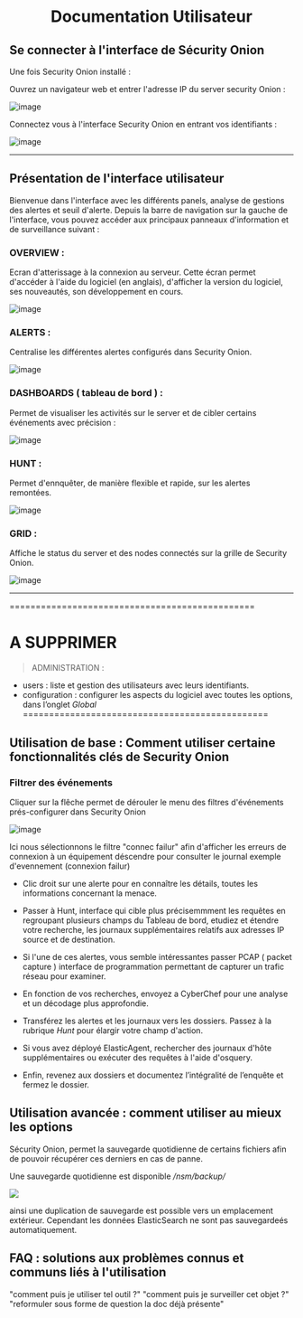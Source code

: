 <div align="center"><h1>Documentation Utilisateur</h1></div>

## Se connecter à l'interface de Sécurity Onion 

Une fois Security Onion installé :
  
Ouvrez un navigateur web et entrer l'adresse IP du server security Onion :

![image](https://github.com/WildCodeSchool/TSSR-ANGOU-2409-P1-G3/blob/main/PHOTOS_USER/saisie_adresse_IP_OK.png)
  
Connectez vous à l'interface Security Onion en entrant vos identifiants :
  
![image](https://github.com/WildCodeSchool/TSSR-ANGOU-2409-P1-G3/blob/main/PHOTOS_USER/login_user.png)

_________________________________________

## Présentation de l'interface utilisateur

Bienvenue dans l'interface avec les différents panels, analyse de gestions des alertes et seuil d'alerte.
Depuis la barre de navigation sur la gauche de l'interface, vous pouvez accéder aux principaux panneaux d'information et de surveillance suivant :

### OVERVIEW :
Ecran d'atterissage à la connexion au serveur. Cette écran permet d'accéder à l'aide du logiciel (en anglais), d'afficher la version du logiciel, ses nouveautés, son développement en cours.

![image](https://github.com/WildCodeSchool/TSSR-ANGOU-2409-P1-G3/blob/main/PHOTOS_USER/overview_panel02.png)

### ALERTS :
Centralise les différentes alertes configurés dans Security Onion.

![image](https://github.com/WildCodeSchool/TSSR-ANGOU-2409-P1-G3/blob/main/PHOTOS_USER/alert_pannel_overview.png)

### DASHBOARDS ( tableau de bord ) :
Permet de visualiser les activités sur le server et de cibler certains événements avec précision :

![image](https://github.com/WildCodeSchool/TSSR-ANGOU-2409-P1-G3/blob/main/PHOTOS_USER/dashboard_pannel.png)

### HUNT :
Permet d'ennquêter, de manière flexible et rapide, sur les alertes remontées.

![image](https://github.com/WildCodeSchool/TSSR-ANGOU-2409-P1-G3/blob/main/PHOTOS_USER/hunt_pannel.png)

### GRID :
Affiche le status du server et des nodes connectés sur la grille de Security Onion.

![image](https://github.com/WildCodeSchool/TSSR-ANGOU-2409-P1-G3/blob/main/PHOTOS_USER/grid_pannel.png)

________________________________________________________________________________

===============================================
# A SUPPRIMER
> ADMINISTRATION :
* users : liste et gestion des utilisateurs avec leurs identifiants.
* configuration : configurer les aspects du logiciel avec toutes les options, dans l’onglet _Global_ 
===============================================


## Utilisation de base : Comment utiliser certaine fonctionnalités clés de Security Onion

### Filtrer des événements
Cliquer sur la flêche permet de dérouler le menu des filtres d'événements prés-configurer dans Security Onion

![image](https://github.com/WildCodeSchool/TSSR-ANGOU-2409-P1-G3/blob/main/PHOTOS_USER/dashboard_filtrer-event.png)

Ici nous sélectionnons le filtre "connec failur" afin d'afficher les erreurs de connexion à un équipement
 déscendre pour consulter le journal
 exemple d'evennement (connexion failur) 

 - Clic droit sur une alerte pour en connaître les détails, toutes les informations concernant la menace. 
  
- Passer à Hunt, interface qui cible plus précisemmment les requêtes en regroupant plusieurs champs du Tableau de bord, etudiez et étendre votre recherche, les journaux supplémentaires relatifs aux adresses IP source et de destination.
  
- Si l'une de ces alertes, vous semble intéressantes passer PCAP ( packet capture ) interface de programmation permettant de capturer un trafic réseau pour examiner.

- En fonction de vos recherches, envoyez a CyberChef pour une analyse et un décodage plus approfondie.

- Transférez les alertes et les journaux vers les dossiers. Passez à la rubrique _Hunt_ pour élargir votre champ d'action.

- Si vous avez déployé ElasticAgent, rechercher des journaux d'hôte supplémentaires ou exécuter des requêtes à l'aide d'osquery.
  
- Enfin, revenez aux dossiers et documentez l’intégralité de l’enquête et fermez le dossier.

## Utilisation avancée : comment utiliser au mieux les options

Sécurity Onion, permet la sauvegarde quotidienne de certains fichiers afin de pouvoir récupérer ces derniers en cas de panne. 


Une sauvegarde quotidienne est disponible _/nsm/backup/_ 

![](https://docs.securityonion.net/en/2.4/_images/config-item-backup.png)

ainsi une duplication de sauvegarde est possible vers un emplacement extérieur. Cependant les données ElasticSearch ne sont pas sauvegardeés automatiquement.


## FAQ : solutions aux problèmes connus et communs liés à l'utilisation
"comment puis je utiliser tel outil ?"
"comment puis je surveiller cet objet ?"
"reformuler sous forme de question la doc déjà présente"
